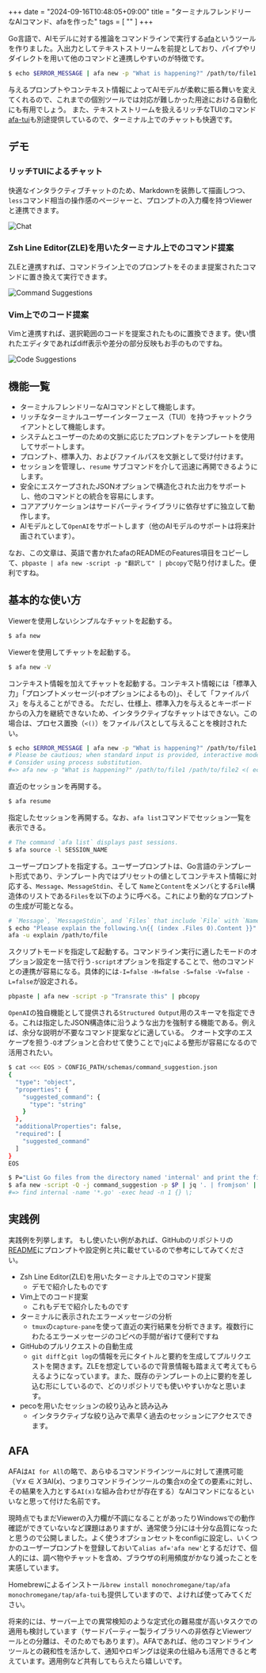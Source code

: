 +++
date = "2024-09-16T10:48:05+09:00"
title = "ターミナルフレンドリーなAIコマンド、afaを作った"
tags = [ "" ]
+++

Go言語で、AIモデルに対する推論をコマンドラインで実行する[afa](https://github.com/monochromegane/afa)というツールを作りました。入出力としてテキストストリームを前提としており、パイプやリダイレクトを用いて他のコマンドと連携しやすいのが特徴です。

```sh
$ echo $ERROR_MESSAGE | afa new -p "What is happening?" /path/to/file1 /path/to/file2
```

与えるプロンプトやコンテキスト情報によってAIモデルが柔軟に振る舞いを変えてくれるので、これまでの個別ツールでは対応が難しかった用途における自動化にも有用でしょう。
また、テキストストリームを扱えるリッチなTUIのコマンド[afa-tui](https://github.com/monochromegane/afa-tui)も別途提供しているので、ターミナル上でのチャットも快適です。

## デモ

### リッチTUIによるチャット

快適なインタラクティブチャットのため、Markdownを装飾して描画しつつ、`less`コマンド相当の操作感のページャーと、プロンプトの入力欄を持つViewerと連携できます。

![Chat](/images/2024/09/chat.gif)

### Zsh Line Editor(ZLE)を用いたターミナル上でのコマンド提案

ZLEと連携すれば、コマンドライン上でのプロンプトをそのまま提案されたコマンドに置き換えて実行できます。

![Command Suggestions](/images/2024/09/command_suggestion.gif)

### Vim上でのコード提案

Vimと連携すれば、選択範囲のコードを提案されたものに置換できます。使い慣れたエディタであればdiff表示や差分の部分反映もお手のものですね。

![Code Suggestions](/images/2024/09/code_suggestion.gif)


## 機能一覧

- ターミナルフレンドリーなAIコマンドとして機能します。
- リッチなターミナルユーザーインターフェース（TUI）を持つチャットクライアントとして機能します。
- システムとユーザーのための文脈に応じたプロンプトをテンプレートを使用してサポートします。
- プロンプト、標準入力、およびファイルパスを文脈として受け付けます。
- セッションを管理し、`resume` サブコマンドを介して迅速に再開できるようにします。
- 安全にエスケープされたJSONオプションで構造化された出力をサポートし、他のコマンドとの統合を容易にします。
- コアアプリケーションはサードパーティライブラリに依存せずに独立して動作します。
- AIモデルとして`OpenAI`をサポートします（他のAIモデルのサポートは将来計画されています）。

なお、この文章は、英語で書かれたafaのREADMEのFeatures項目をコピーして、`pbpaste | afa new -script -p "翻訳して" | pbcopy`で貼り付けました。便利ですね。

## 基本的な使い方

Viewerを使用しないシンプルなチャットを起動する。

```sh
$ afa new
```

Viewerを使用してチャットを起動する。

```sh
$ afa new -V
```

コンテキスト情報を加えてチャットを起動する。コンテキスト情報には「標準入力」「プロンプトメッセージ(-pオプションによるもの)」、そして「ファイルパス」を与えることができる。
ただし、仕様上、標準入力を与えるとキーボードからの入力を継続できないため、インタラクティブなチャットはできない。この場合は、プロセス置換（`<()`）をファイルパスとして与えることを検討されたい。

```sh
$ echo $ERROR_MESSAGE | afa new -p "What is happening?" /path/to/file1 /path/to/file2
# Please be cautious; when standard input is provided, interactive mode is disabled.
# Consider using process substitution.
#=> afa new -p "What is happening?" /path/to/file1 /path/to/file2 <( echo $ERROR_MESSAGE )
```

直近のセッションを再開する。

```sh
$ afa resume
```

指定したセッションを再開する。なお、`afa list`コマンドでセッション一覧を表示できる。

```sh
# The command `afa list` displays past sessions.
$ afa source -l SESSION_NAME
```

ユーザープロンプトを指定する。ユーザープロンプトは、Go言語のテンプレート形式であり、テンプレート内ではプリセットの値としてコンテキスト情報に対応する、`Message`、`MessageStdin`、そして `Name`と`Content`をメンバとする`File`構造体のリストである`Files`を以下のように呼べる。これにより動的なプロンプトの生成が可能となる。

```sh
# `Message`, `MessageStdin`, and `Files` that include `File` with `Name` and `Content` members can be used in the template file.
$ echo "Please explain the following.\n{{ (index .Files 0).Content }}" > CONFIG_PATH/templates/user/explain.tmpl
afa -u explain /path/to/file
```

スクリプトモードを指定して起動する。コマンドライン実行に適したモードのオプション設定を一括で行う`-script`オプションを指定することで、他のコマンドとの連携が容易になる。具体的には`-I=false -H=false -S=false -V=false -L=false`が設定される。

```sh
pbpaste | afa new -script -p "Transrate this" | pbcopy
```

`OpenAI`の独自機能として提供される`Structured Output`用のスキーマを指定できる。これは指定したJSON構造体に沿うような出力を強制する機能である。例えば、余分な説明が不要なコマンド提案などに適している。
クオート文字のエスケープを担う`-Q`オプションと合わせて使うことで`jq`による整形が容易になるので活用されたい。

```sh
$ cat <<< EOS > CONFIG_PATH/schemas/command_suggestion.json
{
  "type": "object",
  "properties": {
    "suggested_command": {
      "type": "string"
    }
  },
  "additionalProperties": false,
  "required": [
    "suggested_command"
  ]
}
EOS

$ P="List Go files from the directory named 'internal' and print the first line of each file."
$ afa new -script -Q -j command_suggestion -p $P | jq '. | fromjson' | jq -r '.suggested_command'
#=> find internal -name '*.go' -exec head -n 1 {} \;
```

## 実践例

実践例を列挙します。
もし使いたい例があれば、GitHubのリポジトリの[README](https://github.com/monochromegane/afa?tab=readme-ov-file#practical-examples)にプロンプトや設定例と共に載せているので参考にしてみてください。

- Zsh Line Editor(ZLE)を用いたターミナル上でのコマンド提案
    - デモで紹介したものです
- Vim上でのコード提案
    - これもデモで紹介したものです
- ターミナルに表示されたエラーメッセージの分析
    - `tmux`の`capture-pane`を使って直近の実行結果を分析できます。複数行にわたるエラーメッセージのコピペの手間が省けて便利ですね
- GitHubのプルリクエストの自動生成
    - `git diff`と`git log`の情報を元にタイトルと要約を生成してプルリクエストを開きます。ZLEを想定しているので背景情報も踏まえて考えてもらえるようになっています。また、既存のテンプレートの上に要約を差し込む形にしているので、どのリポジトリでも使いやすいかなと思います。
- pecoを用いたセッションの絞り込みと読み込み
   - インタラクティブな絞り込みで素早く過去のセッションにアクセスできます。

## AFA

AFAは`AI for All`の略で、あらゆるコマンドラインツールに対して連携可能（$\forall x \in X \, \exists \mathrm{AI}(x)$、つまりコマンドラインツールの集合`X`の全ての要素`x`に対し、その結果を入力とする`AI(x)`な組み合わせが存在する）なAIコマンドになるといいなと思って付けた名前です。

現時点でもまだViewerの入力欄が不調になることがあったりWindowsでの動作確認ができていないなど課題はありますが、通常使う分には十分な品質になったと思うので公開しました。よく使うオプションセットをconfigに設定し、いくつかのユーザープロンプトを登録しておいて`alias af='afa new'`とするだけで、個人的には、調べ物やチャットを含め、ブラウザの利用頻度がかなり減ったことを実感しています。

Homebrewによるインストール`brew install monochromegane/tap/afa monochromegane/tap/afa-tui`も提供していますので、よければ使ってみてください。

将来的には、サーバー上での異常検知のような定式化の難易度が高いタスクでの適用も検討しています（サードパーティー製ライブラリへの非依存とViewerツールとの分離は、そのためでもあります）。AFAであれば、他のコマンドラインツールとの親和性を活かして、通知やロギングは従来の仕組みも活用できると考えています。適用例など共有してもらえたら嬉しいです。

